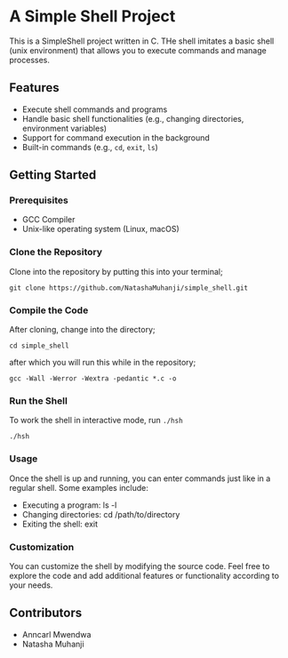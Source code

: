 # A Simple Shell Project

This is a SimpleShell project written in C. THe shell imitates a basic shell (unix environment) that allows you to execute commands and manage processes.

## Features

- Execute shell commands and programs
- Handle basic shell functionalities (e.g., changing directories, environment variables)
- Support for command execution in the background
- Built-in commands (e.g., `cd`, `exit`, `ls`)

## Getting Started

### Prerequisites

- GCC Compiler
- Unix-like operating system (Linux, macOS)

### Clone the Repository
Clone into the repository by putting this into your terminal;
```shell
git clone https://github.com/NatashaMuhanji/simple_shell.git 
```

### Compile the Code
After cloning, change into the directory;
```
cd simple_shell
```
after which you will run this while in the repository;
```
gcc -Wall -Werror -Wextra -pedantic *.c -o
```

### Run the Shell
To work the shell in interactive mode, run `./hsh`
```
./hsh
```

### Usage
Once the shell is up and running, you can enter commands just like in a regular shell.
Some examples include:

- Executing a program: ls -l
- Changing directories: cd /path/to/directory
- Exiting the shell: exit

### Customization
You can customize the shell by modifying the source code.
Feel free to explore the code and add additional features or functionality according to your needs.

## Contributors
- Anncarl Mwendwa
- Natasha Muhanji

